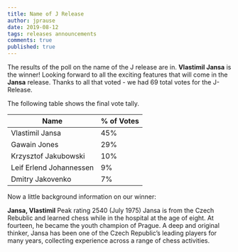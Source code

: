 ```yaml
---
title: Name of J Release
author: jprause
date: 2019-08-12
tags: releases announcements
comments: true
published: true
---
```


The results of the poll on the name of the J release are in. **Vlastimil Jansa** is the winner! Looking forward to all the exciting features that will come in the **Jansa** release. Thanks to all that voted - we had 69 total votes for the J-Release.

The following table shows the final vote tally.

| Name | % of Votes |
| ---- | ----- |
| Vlastimil Jansa | 45% |
| Gawain Jones | 29% |
| Krzysztof Jakubowski | 10% |
| Leif Erlend Johannessen | 9% |
| Dmitry Jakovenko | 7% |

Now a little background information on our winner:

**Jansa, Vlastimil** Peak rating 2540 (July 1975) Jansa is from the Czech Rebublic and learned chess while in the hospital at the age of eight. At fourteen, he became the youth champion of Prague. A deep and original thinker, Jansa has been one of the Czech Republic’s leading players for many years, collecting experience across a range of chess activities.
